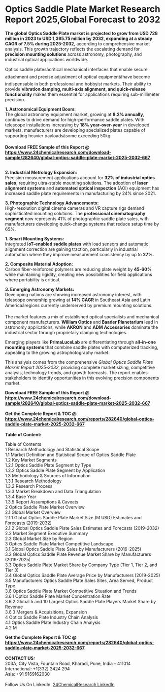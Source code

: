 <h1>Optics Saddle Plate Market Research Report 2025,Global Forecast to 2032</h1><p><strong>The global Optics Saddle Plate market is projected to grow from USD 728 million in 2023 to USD 1,395.75 million by 2032, expanding at a steady CAGR of 7.5% during 2025-2032</strong>, according to comprehensive market analysis. This growth trajectory reflects the escalating demand for <strong>precision mounting solutions</strong> across astronomy, photography, and industrial optical applications worldwide.</p><p>Optics saddle platesâcritical mechanical interfaces that enable secure attachment and precise adjustment of optical equipmentâhave become indispensable in both professional and hobbyist markets. Their ability to provide <strong>vibration damping, multi-axis alignment, and quick-release functionality</strong> makes them essential for applications requiring sub-millimeter precision.</p><p><strong>1. Astronomical Equipment Boom:</strong><br>
The global astronomy equipment market, growing at <strong>8.2% annually</strong>, continues to drive demand for high-performance saddle plates. With telescope installations increasing by <strong>18% year-over-year</strong> in developed markets, manufacturers are developing specialized plates capable of supporting heavier payloadsâsome exceeding 50kg.</p><div><b>Download FREE Sample of this Report @ 
            <a href="https://www.24chemicalresearch.com/download-sample/282640/global-optics-saddle-plate-market-2025-2032-667">
            https://www.24chemicalresearch.com/download-sample/282640/global-optics-saddle-plate-market-2025-2032-667</a></b></div><br><p><strong>2. Industrial Metrology Expansion:</strong><br>
Precision measurement applications account for <strong>32% of industrial optics sales</strong>, requiring ultra-stable mounting solutions. The adoption of <strong>laser alignment systems</strong> and <strong>automated optical inspection</strong> (AOI) equipment has increased saddle plate requirements in manufacturing by 24% since 2021.</p><p><strong>3. Photographic Technology Advancements:</strong><br>
High-resolution digital cinema cameras and VR capture rigs demand sophisticated mounting solutions. The <strong>professional cinematography segment</strong> now represents 41% of photographic saddle plate sales, with manufacturers developing quick-change systems that reduce setup time by 65%.</p><p><strong>1. Smart Mounting Systems:</strong><br>
Integrated <strong>IoT-enabled saddle plates</strong> with load sensors and automatic alignment correction are gaining traction, particularly in industrial automation where they improve measurement consistency by up to <strong>27%</strong>.</p><p><strong>2. Composite Material Adoption:</strong><br>
Carbon fiber-reinforced polymers are reducing plate weight by <strong>45-60%</strong> while maintaining rigidity, creating new possibilities for field applications where portability is critical.</p><p><strong>3. Emerging Astronomy Markets:</strong><br>
Developing nations are showing increased astronomy interest, with telescope ownership growing at <strong>14% CAGR</strong> in Southeast Asia and Latin Americaâregions currently underserved by premium mounting solutions.</p><p>The market features a mix of established optical specialists and mechanical component manufacturers. <strong>William Optics</strong> and <strong>Baader Planetarium</strong> lead in astronomy applications, while <strong>AKRON</strong> and <strong>ADM Accessories</strong> dominate the industrial sector through proprietary clamping technologies.</p><p>Emerging players like <strong>PrimaLuceLab</strong> are differentiating through <strong>all-in-one mounting systems</strong> that combine saddle plates with computerized tracking, appealing to the growing astrophotography market.</p><p>This analysis comes from the comprehensive <em>Global Optics Saddle Plate Market Report 2025-2032</em>, providing complete market sizing, competitive analysis, technology trends, and growth forecasts. The report enables stakeholders to identify opportunities in this evolving precision components market.</p><div><b>Download FREE Sample of this Report @ 
            <a href="https://www.24chemicalresearch.com/download-sample/282640/global-optics-saddle-plate-market-2025-2032-667">
            https://www.24chemicalresearch.com/download-sample/282640/global-optics-saddle-plate-market-2025-2032-667</a></b></div><br><div><b>Get the Complete Report & TOC @ 
            <a href="https://www.24chemicalresearch.com/reports/282640/global-optics-saddle-plate-market-2025-2032-667">
            https://www.24chemicalresearch.com/reports/282640/global-optics-saddle-plate-market-2025-2032-667</a></b></div><br>
            <b>Table of Content:</b><p>Table of Contents<br />
1 Research Methodology and Statistical Scope<br />
1.1 Market Definition and Statistical Scope of Optics Saddle Plate<br />
1.2 Key Market Segments<br />
1.2.1 Optics Saddle Plate Segment by Type<br />
1.2.2 Optics Saddle Plate Segment by Application<br />
1.3 Methodology & Sources of Information<br />
1.3.1 Research Methodology<br />
1.3.2 Research Process<br />
1.3.3 Market Breakdown and Data Triangulation<br />
1.3.4 Base Year<br />
1.3.5 Report Assumptions & Caveats<br />
2 Optics Saddle Plate Market Overview<br />
2.1 Global Market Overview<br />
2.1.1 Global Optics Saddle Plate Market Size (M USD) Estimates and Forecasts (2019-2032)<br />
2.1.2 Global Optics Saddle Plate Sales Estimates and Forecasts (2019-2032)<br />
2.2 Market Segment Executive Summary<br />
2.3 Global Market Size by Region<br />
3 Optics Saddle Plate Market Competitive Landscape<br />
3.1 Global Optics Saddle Plate Sales by Manufacturers (2019-2025)<br />
3.2 Global Optics Saddle Plate Revenue Market Share by Manufacturers (2019-2025)<br />
3.3 Optics Saddle Plate Market Share by Company Type (Tier 1, Tier 2, and Tier 3)<br />
3.4 Global Optics Saddle Plate Average Price by Manufacturers (2019-2025)<br />
3.5 Manufacturers Optics Saddle Plate Sales Sites, Area Served, Product Type<br />
3.6 Optics Saddle Plate Market Competitive Situation and Trends<br />
3.6.1 Optics Saddle Plate Market Concentration Rate<br />
3.6.2 Global 5 and 10 Largest Optics Saddle Plate Players Market Share by Revenue<br />
3.6.3 Mergers & Acquisitions, Expansion<br />
4 Optics Saddle Plate Industry Chain Analysis<br />
4.1 Optics Saddle Plate Industry Chain Analysis<br />
4.2 M</p><div><b>Get the Complete Report & TOC @ 
            <a href="https://www.24chemicalresearch.com/reports/282640/global-optics-saddle-plate-market-2025-2032-667">
            https://www.24chemicalresearch.com/reports/282640/global-optics-saddle-plate-market-2025-2032-667</a></b></div><br><b>CONTACT US:</b><br>
            203A, City Vista, Fountain Road, Kharadi, Pune, India - 411014<br>
            International: +1(332) 2424 294<br>
            Asia: +91 9169162030 <br><br>
            Follow Us On LinkedIn: <a href="https://www.linkedin.com/company/24chemicalresearch/">24ChemicalResearch LinkedIn</a>